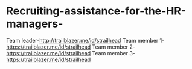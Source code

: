 # Recruiting-assistance-for-the-HR-managers-
Team leader-http://trailblazer.me/id/strailhead
Team member 1-https://trailblazer.me/id/strailhead
Team member 2-https://trailblazer.me/id/strailhead
Team member 3-https://trailblazer.me/id/strailhead
